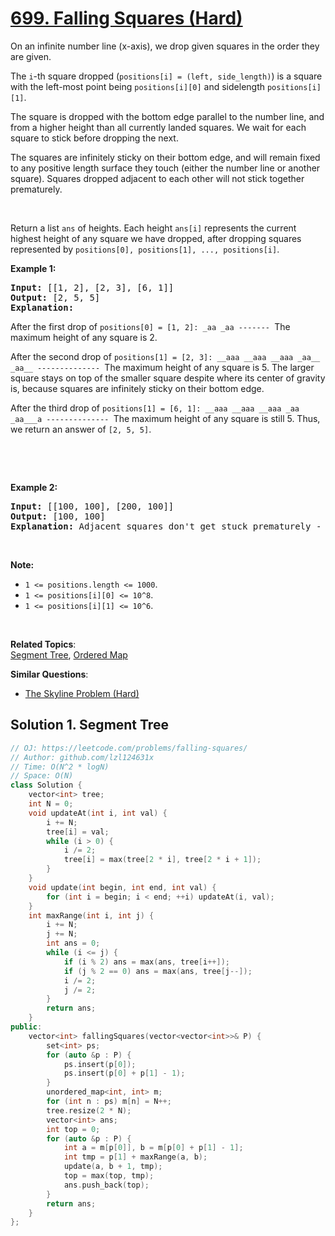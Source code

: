 # [699. Falling Squares (Hard)](https://leetcode.com/problems/falling-squares/)

<p>On an infinite number line (x-axis), we drop given squares in the order they are given.</p>

<p>The <code>i</code>-th square dropped (<code>positions[i] = (left, side_length)</code>) is a square with the left-most point being <code>positions[i][0]</code> and sidelength <code>positions[i][1]</code>.</p>

<p>The square is dropped with the bottom edge parallel to the number line, and from a higher height than all currently landed squares. We wait for each square to stick before dropping the next.</p>

<p>The squares are infinitely sticky on their bottom edge, and will remain fixed to any positive length surface they touch (either the number line or another square). Squares dropped adjacent to each other will not stick together prematurely.</p>
&nbsp;

<p>Return a list <code>ans</code> of heights. Each height <code>ans[i]</code> represents the current highest height of any square we have dropped, after dropping squares represented by <code>positions[0], positions[1], ..., positions[i]</code>.</p>

<p><b>Example 1:</b></p>

<pre><b>Input:</b> [[1, 2], [2, 3], [6, 1]]
<b>Output:</b> [2, 5, 5]
<b>Explanation:</b>
</pre>

<p>After the first drop of <code>positions[0] = [1, 2]: _aa _aa ------- </code>The maximum height of any square is 2.</p>

<p>After the second drop of <code>positions[1] = [2, 3]: __aaa __aaa __aaa _aa__ _aa__ -------------- </code>The maximum height of any square is 5. The larger square stays on top of the smaller square despite where its center of gravity is, because squares are infinitely sticky on their bottom edge.</p>

<p>After the third drop of <code>positions[1] = [6, 1]: __aaa __aaa __aaa _aa _aa___a -------------- </code>The maximum height of any square is still 5. Thus, we return an answer of <code>[2, 5, 5]</code>.</p>

<p>&nbsp;</p>
&nbsp;

<p><b>Example 2:</b></p>

<pre><b>Input:</b> [[100, 100], [200, 100]]
<b>Output:</b> [100, 100]
<b>Explanation:</b> Adjacent squares don't get stuck prematurely - only their bottom edge can stick to surfaces.
</pre>

<p>&nbsp;</p>

<p><b>Note:</b></p>

<ul>
	<li><code>1 &lt;= positions.length &lt;= 1000</code>.</li>
	<li><code>1 &lt;= positions[i][0] &lt;= 10^8</code>.</li>
	<li><code>1 &lt;= positions[i][1] &lt;= 10^6</code>.</li>
</ul>

<p>&nbsp;</p>


**Related Topics**:  
[Segment Tree](https://leetcode.com/tag/segment-tree/), [Ordered Map](https://leetcode.com/tag/ordered-map/)

**Similar Questions**:
* [The Skyline Problem (Hard)](https://leetcode.com/problems/the-skyline-problem/)

## Solution 1. Segment Tree

```cpp
// OJ: https://leetcode.com/problems/falling-squares/
// Author: github.com/lzl124631x
// Time: O(N^2 * logN)
// Space: O(N)
class Solution {
    vector<int> tree;
    int N = 0;
    void updateAt(int i, int val) {
        i += N;
        tree[i] = val;
        while (i > 0) {
            i /= 2;
            tree[i] = max(tree[2 * i], tree[2 * i + 1]);
        }
    }
    void update(int begin, int end, int val) {
        for (int i = begin; i < end; ++i) updateAt(i, val);
    }
    int maxRange(int i, int j) {
        i += N;
        j += N;
        int ans = 0;
        while (i <= j) {
            if (i % 2) ans = max(ans, tree[i++]);
            if (j % 2 == 0) ans = max(ans, tree[j--]);
            i /= 2;
            j /= 2;
        }
        return ans;
    }
public:
    vector<int> fallingSquares(vector<vector<int>>& P) {
        set<int> ps;
        for (auto &p : P) {
            ps.insert(p[0]);
            ps.insert(p[0] + p[1] - 1);
        }
        unordered_map<int, int> m;
        for (int n : ps) m[n] = N++;
        tree.resize(2 * N);
        vector<int> ans;
        int top = 0;
        for (auto &p : P) {
            int a = m[p[0]], b = m[p[0] + p[1] - 1];
            int tmp = p[1] + maxRange(a, b);
            update(a, b + 1, tmp);
            top = max(top, tmp);
            ans.push_back(top);
        }
        return ans;
    }
};
```